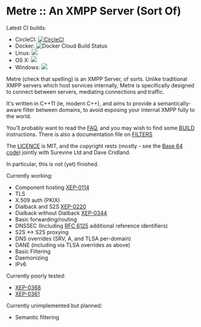 Metre :: An XMPP Server (Sort Of)
=================================

Latest CI builds:

* CircleCI: [![CircleCI](https://circleci.com/gh/surevine/Metre.svg?style=svg)](https://circleci.com/gh/surevine/Metre)
* Docker: ![Docker Cloud Build Status](https://img.shields.io/docker/cloud/build/surevinecom/metre.svg)
* Linux: <a href="http://217.155.137.59:8111/viewType.html?buildTypeId=Metre_Build&guest=1"><img src="https://img.shields.io/teamcity/https/teamcity.cridland.io/e/Metre_Build.svg?label=TeamCity%20Build&logo=linux&logoColor=%23ffdd44&style=popout"/></a>
* OS X: <a href="http://217.155.137.59:8111/viewType.html?buildTypeId=Metre_MacBuild&guest=1"><img src="https://img.shields.io/teamcity/https/teamcity.cridland.io/e/Metre_MacBuild.svg?label=TeamCity%20Build&logo=apple&logoColor=%23999999&style=popout"/></a>
* Windows: <a href="http://217.155.137.59:8111/viewType.html?buildTypeId=Metre_WindowsBuild&guest=1"><img src="https://img.shields.io/teamcity/https/teamcity.cridland.io/e/Metre_WindowsBuild.svg?label=TeamCity%20Build&logo=windows&logoColor=%230099ff&style=popout"/></a>

Metre (check that spelling) is an XMPP Server, of sorts. Unlike traditional XMPP servers
which host services internally, Metre is specifically designed to connect between servers,
mediating connections and traffic.

It's written in C++11 (ie, modern C++), and aims to provide a semantically-aware filter
between domains, to avoid exposing your internal XMPP fully to the world.

You'll probably want to read the [FAQ](FAQ.md), and you may wish to find some
[BUILD](BUILD.md) instructions. There is also a documentation file on [FILTERS](FILTERS.md)

The [LICENCE](LICENSE) is MIT, and the copyright
rests (mostly - see the [Base 64 code](src/base64.cc)) jointly with Surevine Ltd and
Dave Cridland.

In particular, this is not (yet) finished.

Currently working:
* Component hosting [XEP-0114](https://xmpp.org/extensions/xep-0114.html)
* TLS
* X.509 auth (PKIX)
* Dialback and S2S [XEP-0220](https://xmpp.org/extensions/xep-0220.html)
* Dialback without Dialback  [XEP-0344](https://xmpp.org/extensions/xep-0344.html)
* Basic forwarding/routing
* DNSSEC (Including [RFC 6125](https://tools.ietf.org/html/rfc6125) additional reference identifiers)
* S2S <-> S2S proxying
* DNS overrides (SRV, A, and TLSA per-domain)
* DANE (including via TLSA overrides as above)
* Basic Filtering
* Daemonizing
* IPv6

Currently poorly tested:
* [XEP-0368](https://xmpp.org/extensions/xep-0368.html)
* [XEP-0361](https://xmpp.org/extensions/xep-0361.html)

Currently unimplemented but planned:
* Semantic filtering
